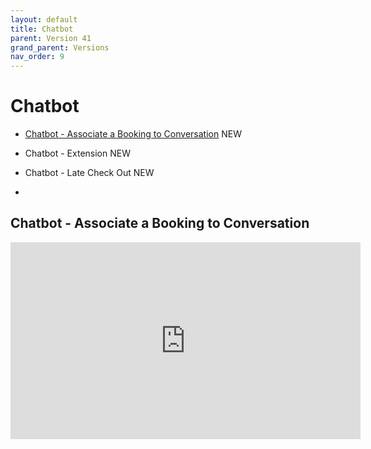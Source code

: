 ```yaml
---
layout: default
title: Chatbot
parent: Version 41
grand_parent: Versions
nav_order: 9
---
```


# Chatbot

* [Chatbot - Associate a Booking to Conversation](#chatbotAssociateBooingToConversation) <span class="label label-purple">NEW</span>

* Chatbot - Extension <span class="label label-purple">NEW</span>
* Chatbot - Late Check Out <span class="label label-purple">NEW</span>
* 


<!-- {: .highlight }
Coming Soon... -->


## Chatbot - Associate a Booking to Conversation <a name="chatbotAssociateBooingToConversation"></a>

<iframe width="560" height="315" src="https://www.youtube.com/embed/40SExHa9EnM" title="YouTube video player" frameborder="0" allow="accelerometer; autoplay; clipboard-write; encrypted-media; gyroscope; picture-in-picture; web-share" allowfullscreen></iframe>